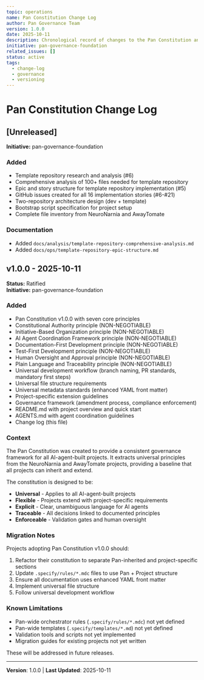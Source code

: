 ```yaml
---
topic: operations
name: Pan Constitution Change Log
author: Pan Governance Team
version: 1.0.0
date: 2025-10-11
description: Chronological record of changes to the Pan Constitution and related governance assets
initiative: pan-governance-foundation
related_issues: []
status: active
tags:
  - change-log
  - governance
  - versioning
---
```


# Pan Constitution Change Log

## [Unreleased]

**Initiative:** pan-governance-foundation

### Added

- Template repository research and analysis (#6)
- Comprehensive analysis of 100+ files needed for template repository
- Epic and story structure for template repository implementation (#5)
- GitHub issues created for all 16 implementation stories (#6-#21)
- Two-repository architecture design (dev + template)
- Bootstrap script specification for project setup
- Complete file inventory from NeuroNarnia and AwayTomate

### Documentation

- Added `docs/analysis/template-repository-comprehensive-analysis.md`
- Added `docs/ops/template-repository-epic-structure.md`

## v1.0.0 - 2025-10-11

**Status:** Ratified  
**Initiative:** pan-governance-foundation

### Added

- Pan Constitution v1.0.0 with seven core principles
- Constitutional Authority principle (NON-NEGOTIABLE)
- Initiative-Based Organization principle (NON-NEGOTIABLE)
- AI Agent Coordination Framework principle (NON-NEGOTIABLE)
- Documentation-First Development principle (NON-NEGOTIABLE)
- Test-First Development principle (NON-NEGOTIABLE)
- Human Oversight and Approval principle (NON-NEGOTIABLE)
- Plain Language and Traceability principle (NON-NEGOTIABLE)
- Universal development workflow (branch naming, PR standards, mandatory first steps)
- Universal file structure requirements
- Universal metadata standards (enhanced YAML front matter)
- Project-specific extension guidelines
- Governance framework (amendment process, compliance enforcement)
- README.md with project overview and quick start
- AGENTS.md with agent coordination guidelines
- Change log (this file)

### Context

The Pan Constitution was created to provide a consistent governance framework for all AI-agent-built projects. It extracts universal principles from the NeuroNarnia and AwayTomate projects, providing a baseline that all projects can inherit and extend.

The constitution is designed to be:
- **Universal** - Applies to all AI-agent-built projects
- **Flexible** - Projects extend with project-specific requirements
- **Explicit** - Clear, unambiguous language for AI agents
- **Traceable** - All decisions linked to documented principles
- **Enforceable** - Validation gates and human oversight

### Migration Notes

Projects adopting Pan Constitution v1.0.0 should:
1. Refactor their constitution to separate Pan-inherited and project-specific sections
2. Update `.specify/rules/*.mdc` files to use Pan + Project structure
3. Ensure all documentation uses enhanced YAML front matter
4. Implement universal file structure
5. Follow universal development workflow

### Known Limitations

- Pan-wide orchestrator rules (`.specify/rules/*.mdc`) not yet defined
- Pan-wide templates (`.specify/templates/*.md`) not yet defined
- Validation tools and scripts not yet implemented
- Migration guides for existing projects not yet written

These will be addressed in future releases.

---

**Version**: 1.0.0 | **Last Updated**: 2025-10-11

